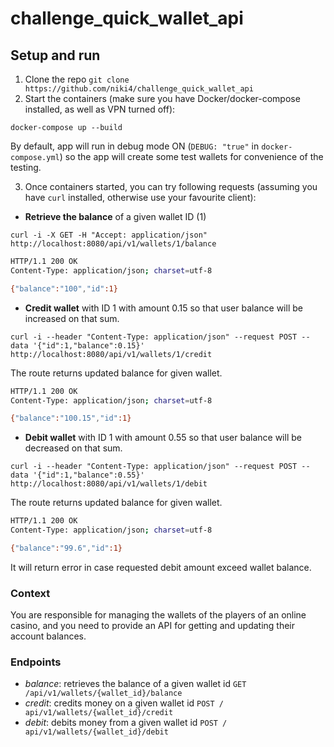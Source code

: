 # challenge_quick_wallet_api

## Setup and run

1. Clone the repo
   ```git clone https://github.com/niki4/challenge_quick_wallet_api```
2. Start the containers (make sure you have Docker/docker-compose installed, as well as VPN turned off):

```
docker-compose up --build
```

By default, app will run in debug mode ON (`DEBUG: "true"` in `docker-compose.yml`) so the app will create some test
wallets for convenience of the testing.

3. Once containers started, you can try following requests (assuming you have `curl` installed, otherwise use your
   favourite client):

* **Retrieve the balance** of a given wallet ID (1)

```curl
curl -i -X GET -H "Accept: application/json" http://localhost:8080/api/v1/wallets/1/balance
```

```bash
HTTP/1.1 200 OK
Content-Type: application/json; charset=utf-8

{"balance":"100","id":1} 

```

* **Credit wallet** with ID 1 with amount 0.15 so that user balance will be increased on that sum.

```curl
curl -i --header "Content-Type: application/json" --request POST --data '{"id":1,"balance":0.15}' http://localhost:8080/api/v1/wallets/1/credit 
```

The route returns updated balance for given wallet.

```bash
HTTP/1.1 200 OK
Content-Type: application/json; charset=utf-8

{"balance":"100.15","id":1} 
```

* **Debit wallet** with ID 1 with amount 0.55 so that user balance will be decreased on that sum.

```curl
curl -i --header "Content-Type: application/json" --request POST --data '{"id":1,"balance":0.55}' http://localhost:8080/api/v1/wallets/1/debit 
```

The route returns updated balance for given wallet.

```bash
HTTP/1.1 200 OK
Content-Type: application/json; charset=utf-8

{"balance":"99.6","id":1} 
```

It will return error in case requested debit amount exceed wallet balance.

### Context

You are responsible for managing the wallets of the players of an online casino, and you need to provide an API for
getting and updating their account balances.

### Endpoints

* _balance_: retrieves the balance of a given wallet id
  ```GET /api/v1/wallets/{wallet_id}/balance```
* _credit_: credits money on a given wallet id
  ```POST / api/v1/wallets/{wallet_id}/credit```
* _debit_: debits money from a given wallet id
  ```POST / api/v1/wallets/{wallet_id}/debit```
